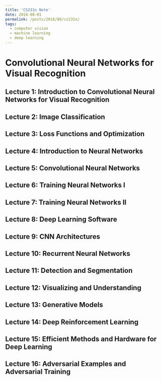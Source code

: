 ```yaml
---
title: 'CS231n Note'
date: 2018-08-01
permalink: /posts/2018/08/cs231n/
tags:
  - computer vision
  - machine learning
  - deep learning
---
```


Convolutional Neural Networks for Visual Recognition
======

Lecture 1: Introduction to Convolutional Neural Networks for Visual Recognition 
------

Lecture 2: Image Classification
------

Lecture 3: Loss Functions and Optimization
------

Lecture 4: Introduction to Neural Networks
------

Lecture 5: Convolutional Neural Networks
------

Lecture 6: Training Neural Networks I
------

Lecture 7: Training Neural Networks II
------

Lecture 8: Deep Learning Software
------

Lecture 9: CNN Architectures
------

Lecture 10: Recurrent Neural Networks
------

Lecture 11: Detection and Segmentation
------

Lecture 12: Visualizing and Understanding
------

Lecture 13: Generative Models
------

Lecture 14: Deep Reinforcement Learning
------

Lecture 15: Efficient Methods and Hardware for Deep Learning
------

Lecture 16: Adversarial Examples and Adversarial Training
------